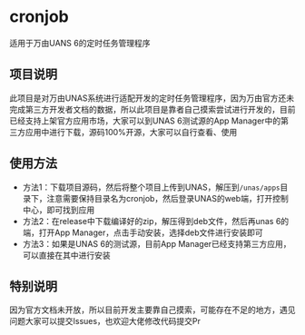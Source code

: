 # cronjob

适用于万由UANS 6的定时任务管理程序

## 项目说明

此项目是对万由UNAS系统进行适配开发的定时任务管理程序，因为万由官方还未完成第三方开发者文档的数据，所以此项目是靠者自己摸索尝试进行开发的，目前已经支持上架官方应用市场，大家可以到UNAS 6测试源的App Manager中的第三方应用中进行下载，源码100%开源，大家可以自行查看、使用

## 使用方法

- 方法1：下载项目源码，然后将整个项目上传到UNAS，解压到`/unas/apps`目录下，注意需要保持目录名为cronjob，然后登录UNAS的web端，打开控制中心，即可找到应用
- 方法2：在release中下载编译好的zip，解压得到deb文件，然后再unas 6的端，打开App Manager，点击手动安装，选择deb文件进行安装即可
- 方法3：如果是UNAS 6的测试源，目前App Manager已经支持第三方应用，可以直接在其中进行安装

## 特别说明

因为官方文档未开放，所以目前开发主要靠自己摸索，可能存在不足的地方，遇见问题大家可以提交Issues，也欢迎大佬修改代码提交Pr
